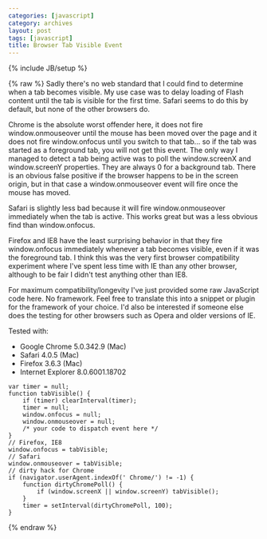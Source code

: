 ```yaml
---
categories: [javascript]
category: archives
layout: post
tags: [javascript]
title: Browser Tab Visible Event
---
```

{% include JB/setup %}

{% raw %}
Sadly there's no web standard that I could find to determine when a tab
becomes visible. My use case was to delay loading of Flash content until
the tab is visible for the first time. Safari seems to do this by default,
but none of the other browsers do.

Chrome is the absolute worst offender here, it does not fire
window.onmouseover until the mouse has been moved over the page and it
does not fire window.onfocus until you switch to that tab... so if the
tab was started as a foreground tab, you will not get this event. The
only way I managed to detect a tab being active was to poll
the window.screenX and window.screenY properties. They are always
0 for a background tab. There is an obvious false positive if the
browser happens to be in the screen origin, but in that case a
window.onmouseover event will fire once the mouse has moved.

Safari is slightly less bad because it will fire window.onmouseover
immediately when the tab is active. This works great but was a less
obvious find than window.onfocus.

Firefox and IE8 have the least surprising behavior in that they fire
window.onfocus immediately whenever a tab becomes visible, even if
it was the foreground tab. I think this was the very first browser
compatibility experiment where I've spent less time with IE than
any other browser, although to be fair I didn't test anything
other than IE8.

For maximum compatibility/longevity I've just provided some raw
JavaScript code here. No framework. Feel free to translate this
into a snippet or plugin for the framework of your choice. I'd
also be interested if someone else does the testing for other
browsers such as Opera and older versions of IE.

Tested with:

* Google Chrome 5.0.342.9 (Mac)
* Safari 4.0.5 (Mac)
* Firefox 3.6.3 (Mac)
* Internet Explorer 8.0.6001.18702

<pre><code>var timer = null;
function tabVisible() {
    if (timer) clearInterval(timer);
    timer = null;
    window.onfocus = null;
    window.onmouseover = null;
    /* your code to dispatch event here */
}
// Firefox, IE8
window.onfocus = tabVisible;
// Safari
window.onmouseover = tabVisible;
// dirty hack for Chrome
if (navigator.userAgent.indexOf(' Chrome/') != -1) {
    function dirtyChromePoll() {
        if (window.screenX || window.screenY) tabVisible();
    }
    timer = setInterval(dirtyChromePoll, 100);
}
</code></pre>

{% endraw %}
